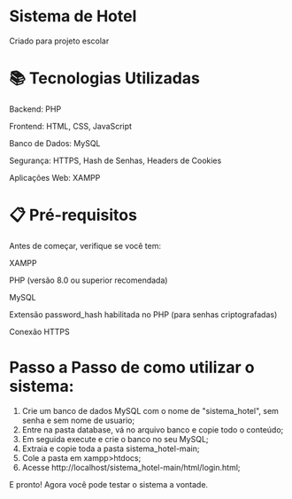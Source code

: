 # Sistema de Hotel 
Criado para projeto escolar

# 📚 Tecnologias Utilizadas
Backend: PHP

Frontend: HTML, CSS, JavaScript 

Banco de Dados: MySQL

Segurança: HTTPS, Hash de Senhas, Headers de Cookies

Aplicações Web: XAMPP

# 📋 Pré-requisitos
Antes de começar, verifique se você tem:

XAMPP

PHP (versão 8.0 ou superior recomendada)

MySQL

Extensão password_hash habilitada no PHP (para senhas criptografadas)

Conexão HTTPS

# Passo a Passo de como utilizar o sistema:
1) Crie um banco de dados MySQL com o nome de "sistema_hotel", sem senha e sem nome de usuario;
2) Entre na pasta database, vá no arquivo banco e copie todo o conteúdo;
3) Em seguida execute e crie o banco no seu MySQL;
4) Extraia e copie toda a pasta sistema_hotel-main;
5) Cole a pasta em xampp>htdocs;
6) Acesse http://localhost/sistema_hotel-main/html/login.html;

E pronto! Agora você pode testar o sistema a vontade.
